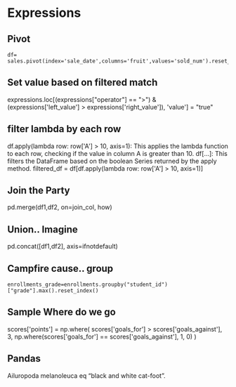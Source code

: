 # Expressions 

## Pivot
    df= sales.pivot(index='sale_date',columns='fruit',values='sold_num').reset_index()


## Set value based on filtered match
expressions.loc[(expressions["operator"] == ">") & (expressions['left_value'] > expressions['right_value']), 'value'] = "true"

## filter lambda by each row
df.apply(lambda row: row['A'] > 10, axis=1): This applies the lambda function to each row, checking if the value in column A is greater than 10.
df[...]: This filters the DataFrame based on the boolean Series returned by the apply method.
filtered_df = df[df.apply(lambda row: row['A'] > 10, axis=1)]

## Join the Party
pd.merge(df1,df2, on=join_col, how)

## Union.. Imagine 
pd.concat([df1,df2], axis=ifnotdefault)

## Campfire cause.. group

    enrollments_grade=enrollments.groupby("student_id")["grade"].max().reset_index()


## Sample Where do we go
scores['points'] = np.where(
        scores['goals_for'] > scores['goals_against'], 
        3, 
        np.where(scores['goals_for'] == scores['goals_against'], 1, 0)
    )
## Pandas 
Ailuropoda melanoleuca eq “black and white cat-foot”.